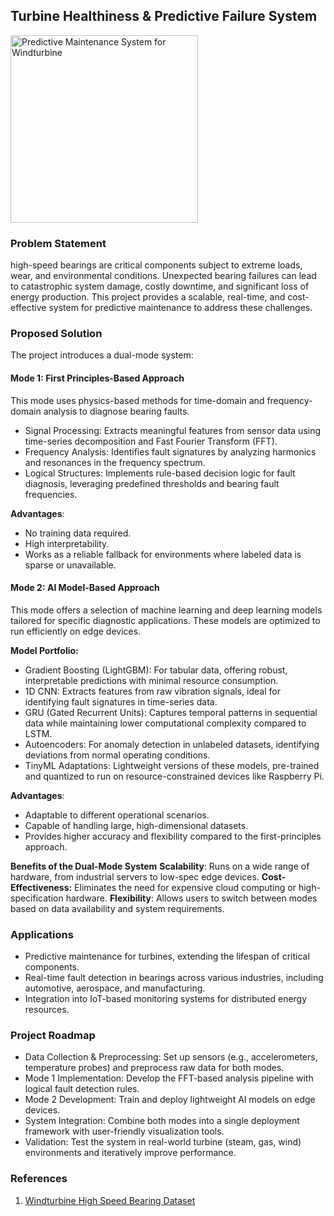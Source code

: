 ## Turbine Healthiness & Predictive Failure System

<img src="https://raw.githubusercontent.com/bhavikmk/windturbine/refs/heads/main/src/infographic.webp" alt="Predictive Maintenance System for Windturbine" width="300" height="300">



### Problem Statement

high-speed bearings are critical components subject to extreme loads, wear, and environmental conditions. Unexpected bearing failures can lead to catastrophic system damage, costly downtime, and significant loss of energy production. This project provides a scalable, real-time, and cost-effective system for predictive maintenance to address these challenges.

### Proposed Solution
The project introduces a dual-mode system:

#### **Mode 1**: First Principles-Based Approach

This mode uses physics-based methods for time-domain and frequency-domain analysis to diagnose bearing faults.

- Signal Processing: Extracts meaningful features from sensor data using time-series decomposition and Fast Fourier Transform (FFT).
- Frequency Analysis: Identifies fault signatures by analyzing harmonics and resonances in the frequency spectrum.
- Logical Structures: Implements rule-based decision logic for fault diagnosis, leveraging predefined thresholds and bearing fault frequencies.

**Advantages**:
- No training data required.
- High interpretability.
- Works as a reliable fallback for environments where labeled data is sparse or unavailable.

#### **Mode 2:** AI Model-Based Approach
This mode offers a selection of machine learning and deep learning models tailored for specific diagnostic applications. These models are optimized to run efficiently on edge devices.

**Model Portfolio:**

- Gradient Boosting (LightGBM): For tabular data, offering robust, interpretable predictions with minimal resource consumption.
- 1D CNN: Extracts features from raw vibration signals, ideal for identifying fault signatures in time-series data.
- GRU (Gated Recurrent Units): Captures temporal patterns in sequential data while maintaining lower computational complexity compared to LSTM.
- Autoencoders: For anomaly detection in unlabeled datasets, identifying deviations from normal operating conditions.
- TinyML Adaptations: Lightweight versions of these models, pre-trained and quantized to run on resource-constrained devices like Raspberry Pi.

**Advantages**:

- Adaptable to different operational scenarios.
- Capable of handling large, high-dimensional datasets.
- Provides higher accuracy and flexibility compared to the first-principles approach.

**Benefits of the Dual-Mode System**
**Scalability**: Runs on a wide range of hardware, from industrial servers to low-spec edge devices.
**Cost-Effectiveness:** Eliminates the need for expensive cloud computing or high-specification hardware.
**Flexibility**: Allows users to switch between modes based on data availability and system requirements.


### Applications
- Predictive maintenance for turbines, extending the lifespan of critical components.
- Real-time fault detection in bearings across various industries, including automotive, aerospace, and manufacturing.
- Integration into IoT-based monitoring systems for distributed energy resources.


### Project Roadmap
- Data Collection & Preprocessing: Set up sensors (e.g., accelerometers, temperature probes) and preprocess raw data for both modes.
- Mode 1 Implementation: Develop the FFT-based analysis pipeline with logical fault detection rules.
- Mode 2 Development: Train and deploy lightweight AI models on edge devices.
- System Integration: Combine both modes into a single deployment framework with user-friendly visualization tools.
- Validation: Test the system in real-world turbine (steam, gas, wind) environments and iteratively improve performance.

<!-- ### Project Structure

```
wind_turbine_bearing_ai/
├── data_csv/                # Contains raw and processed sensor datasets
├── notebooks/           # Jupyter notebooks for exploratory data analysis and model development
├── models/              # Pre-trained and optimized models
├── src/                 # Source code for training and inference
│   ├── preprocessing/   # Data cleaning and feature engineering scripts
│   ├── models/          # AI model implementations
│   ├── evaluation/      # Model evaluation and performance metrics
├── edge/                # Scripts for edge deployment
├── tests/               # Unit tests for project components
├── README.md            # Project overview and instructions
├── requirements.txt     # Dependencies for the project
└── LICENSE              # License file
``` -->


### References
1. [Windturbine High Speed Bearing Dataset](https://www.kaggle.com/datasets/luishpinto/wind-turbine-high-speed-bearing-prognosis-data)

